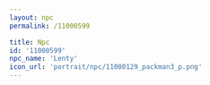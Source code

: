 ```yaml
---
layout: npc
permalink: /11000599

title: Npc
id: '11000599'
npc_name: 'Lenty'
icon_url: 'portrait/npc/11000129_packman3_p.png'
---
```

